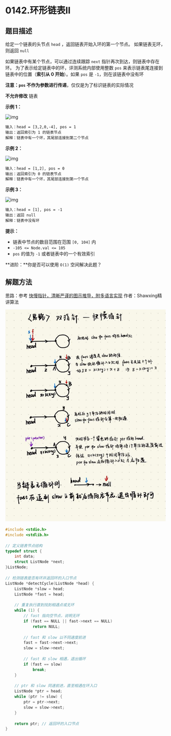 # 0142.环形链表Ⅱ

## 题目描述

给定一个链表的头节点  `head` ，返回链表开始入环的第一个节点。 如果链表无环，则返回 `null`

如果链表中有某个节点，可以通过连续跟踪 `next` 指针再次到达，则链表中存在环。 为了表示给定链表中的环，评测系统内部使用整数 `pos` 来表示链表尾连接到链表中的位置（**索引从 0 开始**）。如果 `pos` 是 `-1`，则在该链表中没有环

**注意：`pos` 不作为参数进行传递**，仅仅是为了标识链表的实际情况

**不允许修改** 链表

**示例 1：**

![img](https://assets.leetcode.com/uploads/2018/12/07/circularlinkedlist.png)

```html
输入：head = [3,2,0,-4], pos = 1
输出：返回索引为 1 的链表节点
解释：链表中有一个环，其尾部连接到第二个节点
```

**示例 2：**

![img](https://assets.leetcode-cn.com/aliyun-lc-upload/uploads/2018/12/07/circularlinkedlist_test2.png)

```html
输入：head = [1,2], pos = 0
输出：返回索引为 0 的链表节点
解释：链表中有一个环，其尾部连接到第一个节点
```

**示例 3：**

![img](https://assets.leetcode-cn.com/aliyun-lc-upload/uploads/2018/12/07/circularlinkedlist_test3.png)

```html
输入：head = [1], pos = -1
输出：返回 null
解释：链表中没有环
```

**提示：**

- 链表中节点的数目范围在范围 `[0, 104]` 内
- `-105 <= Node.val <= 105`
- `pos` 的值为 `-1` 或者链表中的一个有效索引

 **进阶：**你是否可以使用 `O(1)` 空间解决此题？

## 解题方法

思路：参考 [快慢指针，清晰严谨的图示推导，附多语言实现](https://leetcode.cn/problems/linked-list-cycle-ii/solutions/2832831/jian-ji-qing-xi-yan-jin-de-tu-shi-tui-da-nak2/) 作者：Shawxing精讲算法

![0142思路](.\images\0142思路.jpg)

```c
#include <stdio.h>
#include <stdlib.h>

// 定义链表节点结构
typedef struct {
    int data;
    struct ListNode *next;
}ListNode;

// 检测链表是否有环并返回环的入口节点
ListNode *detectCycle(ListNode *head) {
    ListNode *slow = head;
    ListNode *fast = head;

    // 重复执行直到找到相遇点或无环
    while (1) {
        // fast 指向空节点，说明无环
        if (fast == NULL || fast->next == NULL)
            return NULL;

        // fast 和 slow 以不同速度前进
        fast = fast->next->next;
        slow = slow->next;

        // fast 和 slow 相遇，退出循环
        if (fast == slow)
            break;
    }

    // ptr 和 slow 同速前进，直至相遇在环入口
    ListNode *ptr = head;
    while (ptr != slow) {
        ptr = ptr->next;
        slow = slow->next;
    }

    return ptr; // 返回环的入口节点
}
```

